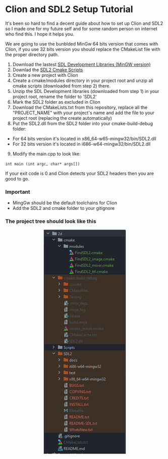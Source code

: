 # Clion and SDL2 Setup Tutorial

It's been so hard to find a decent guide about how to set up Clion and SDL2 so I made one for my future self and for some random person on internet who find this. I hope it helps you.

We are going to use the bunblded MinGw 64 bits version that comes with Clion, if you use 32 bits version you should replace the CMakeList file with the proper directory path.

1. Download the lastest [SDL Development Libraries (MinGW version)](https://www.libsdl.org/download-2.0.php)
2. Downlad the [SDL2 Cmake Scripts](https://github.com/tcbrindle/sdl2-cmake-scripts)
3. Create a new project with Clion
4. Create a cmake/modules directory in your project root and unzip all cmake scripts (downloaded from step 2) there.
5. Unzip the SDL Development libraries (downloaded from step 1) in your project root, rename the folder to 'SDL2'
6. Mark the SDL2 folder as excluded in Clion
7. Download the CMakeLists.txt from this repository, replace all the "PROJECT_NAME" with your project's name and add the file to your project root (replacing the create automatically)
8. Put the SDL2.dll from the SDL2 folder into your cmake-build-debug folder:
- For 64 bits version it's located in x86_64-w65-mingw32/bin/SDL2.dll
- For 32 bits version it's located in i686-w64-mingw32/bin/SDL2.dll

9. Modify the main.cpp to look like:

`int main (int argc, char* args[])`

If your exit code is 0 and Clion detects your SDL2 headers then you are good to go.

### Important

* MingGw should be the default toolchains for Clion
* Add the SDL2 and cmake folder to your gitignore


### The project tree should look like this
<p align="center">
  <img src="Example.png" />
</p>
